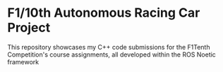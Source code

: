 # F1/10th Autonomous Racing Car Project
This repository showcases my C++ code submissions for the F1Tenth Competition's course assignments, all developed within the ROS Noetic framework
